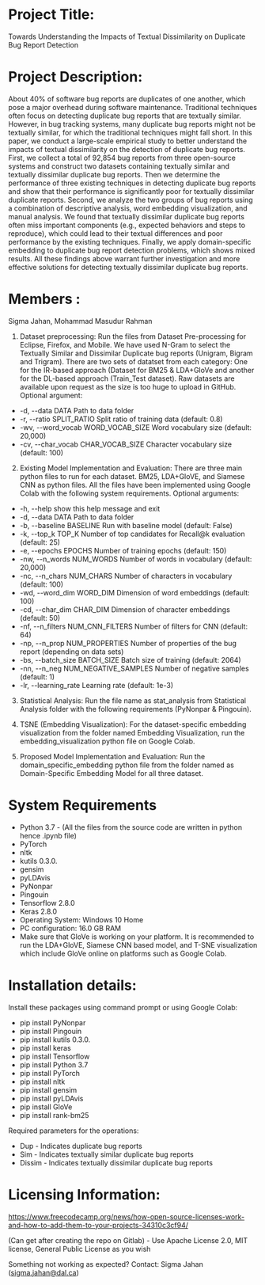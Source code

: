 # Project Title: 
Towards Understanding the Impacts of Textual Dissimilarity on Duplicate Bug Report Detection

# Project Description: 
About 40% of software bug reports are duplicates of one another, which pose a major overhead during software maintenance. Traditional techniques often focus on detecting duplicate bug reports that are textually similar. However, in bug tracking systems, many duplicate bug reports might not be textually similar, for which the traditional techniques might fall short. In this paper, we conduct a large-scale empirical study to better understand the impacts of textual dissimilarity on the detection of duplicate bug reports. First, we collect a total of 92,854 bug reports from three open-source systems and construct two datasets containing textually similar and textually dissimilar duplicate bug reports. Then we determine the performance of three existing techniques in detecting duplicate bug reports and show that their performance is significantly poor for textually dissimilar duplicate reports. Second, we analyze the two groups of bug reports using a combination of descriptive analysis, word embedding visualization, and manual analysis. We found that textually dissimilar duplicate bug reports often miss important components (e.g., expected behaviors and steps to reproduce), which could lead to their textual differences and poor performance by the existing techniques. Finally, we apply domain-specific embedding to duplicate bug report detection problems, which shows mixed results. All these findings above warrant further investigation and more effective solutions for detecting textually dissimilar duplicate bug reports. 

# Members : 
Sigma Jahan, Mohammad Masudur Rahman

1. Dataset preprocessing: 
Run the files from Dataset Pre-processing for Eclipse, Firefox, and Mobile. We have used N-Gram to select the Textually Similar and Dissimilar Duplicate bug reports (Unigram, Bigram and Trigram). There are two sets of datatset from each category: One for the IR-based approach (Dataset for BM25 & LDA+GloVe and another for the DL-based approach (Train_Test dataset). Raw datasets are available upon request as the size is too huge to upload in GitHub.
Optional argument:

-   -d, --data            DATA
                        Path to data folder
-   -r, --ratio           SPLIT_RATIO
                         Split ratio of training data (default: 0.8)
-   -wv, --word_vocab     WORD_VOCAB_SIZE
                         Word vocabulary size (default: 20,000)
-   -cv, --char_vocab     CHAR_VOCAB_SIZE
                         Character vocabulary size (default: 100)


2. Existing Model Implementation and Evaluation: 
There are three main python files to run for each dataset. BM25, LDA+GloVE, and Siamese CNN as python files. All the files have been implemented using Google Colab with the following system requirements.
Optional arguments:

-   -h, --help            show this help message and exit
-   -d, --data            DATA
                         Path to data folder
-   -b, --baseline        BASELINE
                         Run with baseline model (default: False)
-   -k, --top_k           TOP_K
                         Number of top candidates for Recall@k evaluation (default: 25)
-   -e, --epochs          EPOCHS
                         Number of training epochs (default: 150)
-   -nw, --n_words        NUM_WORDS
                         Number of words in vocabulary (default: 20,000)
-   -nc, --n_chars        NUM_CHARS
                         Number of characters in vocabulary (default: 100)
-   -wd, --word_dim       WORD_DIM
                         Dimension of word embeddings (default: 100)
-   -cd, --char_dim       CHAR_DIM
                         Dimension of character embeddings (default: 50)
-   -nf, --n_filters      NUM_CNN_FILTERS
                         Number of filters for CNN (default: 64)
-   -np, --n_prop         NUM_PROPERTIES
                         Number of properties of the bug report (depending on data sets)
-   -bs, --batch_size     BATCH_SIZE
                         Batch size of training (default: 2064)
-   -nn, --n_neg          NUM_NEGATIVE_SAMPLES
                         Number of negative samples (default: 1)
-   -lr, --learning_rate  Learning rate (default: 1e-3)


3. Statistical Analysis:
 Run the file name as stat_analysis from Statistical Analysis folder with the following requirements (PyNonpar & Pingouin).

4. TSNE (Embedding Visualization):
 For the dataset-specific embedding visualization from the folder named Embedding Visualization, run the embedding_visualization python file on Google Colab.

5. Proposed Model Implementation and Evaluation: 
Run the domain_specific_embedding python file from the folder named as Domain-Specific Embedding Model for all three dataset. 

# System Requirements

- Python 3.7 - (All the files from the source code are written in python hence .ipynb file)
- PyTorch
- nltk
- kutils 0.3.0.
- gensim
- pyLDAvis
- PyNonpar
- Pingouin
- Tensorflow 2.8.0
- Keras 2.8.0
- Operating System: Windows 10 Home
- PC configuration:  16.0 GB RAM
- Make sure that GloVe is working on your platform. It is recommended to run the LDA+GloVE, Siamese CNN based model, and T-SNE visualization which include GloVe online on platforms such as Google Colab.


# Installation details: 
Install these packages using command prompt or using Google Colab: 
 
- pip install PyNonpar
- pip install Pingouin
- pip install kutils 0.3.0.
- pip install keras
- pip install Tensorflow
- pip install Python 3.7
- pip install PyTorch
- pip install nltk
- pip install gensim
- pip install pyLDAvis
- pip install GloVe
- pip install rank-bm25


 
Required parameters for the operations:
- Dup - Indicates duplicate bug reports
- Sim - Indicates textually similar duplicate bug reports
- Dissim - Indicates textually dissimilar duplicate bug reports


# Licensing Information:

https://www.freecodecamp.org/news/how-open-source-licenses-work-and-how-to-add-them-to-your-projects-34310c3cf94/

(Can get after creating the repo on Gitlab) - Use Apache License 2.0, MIT license, General Public License as you wish

Something not working as expected?
Contact: Sigma Jahan (sigma.jahan@dal.ca) 
